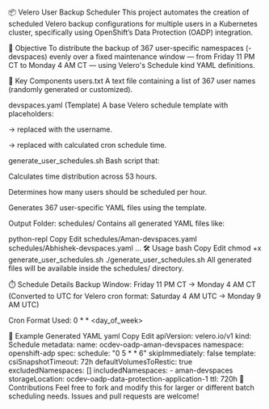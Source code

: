 📦 Velero User Backup Scheduler
This project automates the creation of scheduled Velero backup configurations for multiple users in a Kubernetes cluster, specifically using OpenShift’s Data Protection (OADP) integration.

🎯 Objective
To distribute the backup of 367 user-specific namespaces (<username>-devspaces) evenly over a fixed maintenance window — from Friday 11 PM CT to Monday 4 AM CT — using Velero's Schedule kind YAML definitions.

📂 Key Components
users.txt
A text file containing a list of 367 user names (randomly generated or customized).

devspaces.yaml (Template)
A base Velero schedule template with placeholders:

<variable> → replaced with the username.

<will-be-replaced> → replaced with calculated cron schedule time.

generate_user_schedules.sh
Bash script that:

Calculates time distribution across 53 hours.

Determines how many users should be scheduled per hour.

Generates 367 user-specific YAML files using the template.

Output Folder: schedules/
Contains all generated YAML files like:

python-repl
Copy
Edit
schedules/Aman-devspaces.yaml
schedules/Abhishek-devspaces.yaml
...
🛠️ Usage
bash
Copy
Edit
chmod +x generate_user_schedules.sh
./generate_user_schedules.sh
All generated files will be available inside the schedules/ directory.

⏱️ Schedule Details
Backup Window: Friday 11 PM CT → Monday 4 AM CT
(Converted to UTC for Velero cron format: Saturday 4 AM UTC → Monday 9 AM UTC)

Cron Format Used: 0 <hour> * * <day_of_week>

📌 Example Generated YAML
yaml
Copy
Edit
apiVersion: velero.io/v1
kind: Schedule
metadata:
  name: ocdev-oadp-aman-devspaces
  namespace: openshift-adp
spec:
  schedule: "0 5 * * 6"
  skipImmediately: false
  template:
    csiSnapshotTimeout: 72h
    defaultVolumesToRestic: true
    excludedNamespaces: []
    includedNamespaces:
      - aman-devspaces
    storageLocation: ocdev-oadp-data-protection-application-1
    ttl: 720h
🤝 Contributions
Feel free to fork and modify this for larger or different batch scheduling needs. Issues and pull requests are welcome!
